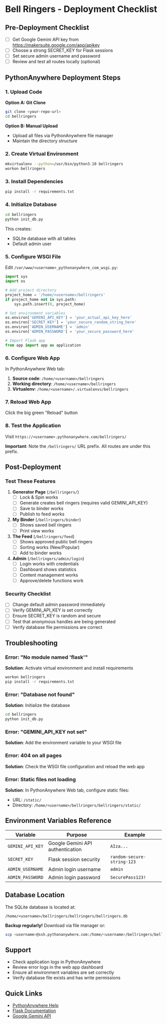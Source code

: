 # Bell Ringers - Deployment Checklist

## Pre-Deployment Checklist

- [ ] Get Google Gemini API key from https://makersuite.google.com/app/apikey
- [ ] Choose a strong SECRET_KEY for Flask sessions
- [ ] Set secure admin username and password
- [ ] Review and test all routes locally (optional)

## PythonAnywhere Deployment Steps

### 1. Upload Code

**Option A: Git Clone**
```bash
git clone <your-repo-url>
cd bellringers
```

**Option B: Manual Upload**
- Upload all files via PythonAnywhere file manager
- Maintain the directory structure

### 2. Create Virtual Environment

```bash
mkvirtualenv --python=/usr/bin/python3.10 bellringers
workon bellringers
```

### 3. Install Dependencies

```bash
pip install -r requirements.txt
```

### 4. Initialize Database

```bash
cd bellringers
python init_db.py
```

This creates:
- SQLite database with all tables
- Default admin user

### 5. Configure WSGI File

Edit `/var/www/<username>_pythonanywhere_com_wsgi.py`:

```python
import sys
import os

# Add project directory
project_home = '/home/<username>/bellringers'
if project_home not in sys.path:
    sys.path.insert(0, project_home)

# Set environment variables
os.environ['GEMINI_API_KEY'] = 'your_actual_api_key_here'
os.environ['SECRET_KEY'] = 'your_secure_random_string_here'
os.environ['ADMIN_USERNAME'] = 'admin'
os.environ['ADMIN_PASSWORD'] = 'your_secure_password_here'

# Import Flask app
from app import app as application
```

### 6. Configure Web App

In PythonAnywhere Web tab:

1. **Source code**: `/home/<username>/bellringers`
2. **Working directory**: `/home/<username>/bellringers`
3. **Virtualenv**: `/home/<username>/.virtualenvs/bellringers`

### 7. Reload Web App

Click the big green "Reload" button

### 8. Test the Application

Visit `https://<username>.pythonanywhere.com/bellringers/`

**Important**: Note the `/bellringers/` URL prefix. All routes are under this prefix.

## Post-Deployment

### Test These Features

1. **Generator Page** (`/bellringers/`)
   - [ ] Lock & Spin works
   - [ ] Generate creates bell ringers (requires valid GEMINI_API_KEY)
   - [ ] Save to binder works
   - [ ] Publish to feed works

2. **My Binder** (`/bellringers/binder`)
   - [ ] Shows saved bell ringers
   - [ ] Print view works

3. **The Feed** (`/bellringers/feed`)
   - [ ] Shows approved public bell ringers
   - [ ] Sorting works (New/Popular)
   - [ ] Add to binder works

4. **Admin** (`/bellringers/admin/login`)
   - [ ] Login works with credentials
   - [ ] Dashboard shows statistics
   - [ ] Content management works
   - [ ] Approve/delete functions work

### Security Checklist

- [ ] Change default admin password immediately
- [ ] Verify GEMINI_API_KEY is set correctly
- [ ] Ensure SECRET_KEY is random and secure
- [ ] Test that anonymous handles are being generated
- [ ] Verify database file permissions are correct

## Troubleshooting

### Error: "No module named 'flask'"
**Solution**: Activate virtual environment and install requirements
```bash
workon bellringers
pip install -r requirements.txt
```

### Error: "Database not found"
**Solution**: Initialize the database
```bash
cd bellringers
python init_db.py
```

### Error: "GEMINI_API_KEY not set"
**Solution**: Add the environment variable to your WSGI file

### Error: 404 on all pages
**Solution**: Check the WSGI file configuration and reload the web app

### Error: Static files not loading
**Solution**: In PythonAnywhere Web tab, configure static files:
- URL: `/static/`
- Directory: `/home/<username>/bellringers/bellringers/static/`

## Environment Variables Reference

| Variable | Purpose | Example |
|----------|---------|---------|
| `GEMINI_API_KEY` | Google Gemini API authentication | `AIza...` |
| `SECRET_KEY` | Flask session security | `random-secure-string-123` |
| `ADMIN_USERNAME` | Admin login username | `admin` |
| `ADMIN_PASSWORD` | Admin login password | `SecurePass123!` |

## Database Location

The SQLite database is located at:
```
/home/<username>/bellringers/bellringers/bellringers.db
```

**Backup regularly!** Download via file manager or:
```bash
scp <username>@ssh.pythonanywhere.com:/home/<username>/bellringers/bellringers/bellringers.db ./backup.db
```

## Support

- Check application logs in PythonAnywhere
- Review error logs in the web app dashboard
- Ensure all environment variables are set correctly
- Verify database file exists and has write permissions

## Quick Links

- [PythonAnywhere Help](https://help.pythonanywhere.com/)
- [Flask Documentation](https://flask.palletsprojects.com/)
- [Google Gemini API](https://ai.google.dev/)
